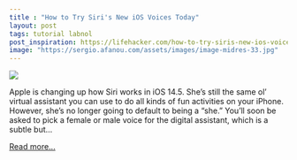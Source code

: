 ```yaml
---
title : "How to Try Siri's New iOS Voices Today"
layout: post
tags: tutorial labnol
post_inspiration: https://lifehacker.com/how-to-try-siris-new-ios-voices-today-1846592621
image: "https://sergio.afanou.com/assets/images/image-midres-33.jpg"
---
```


<img src="https://i.kinja-img.com/gawker-media/image/upload/s--AQyTl_aJ--/c_fit,fl_progressive,q_80,w_636/vgpwun16pcae5vwwecmw.jpg" /><p>Apple is changing up how Siri works in iOS 14.5. She’s still the same ol’ virtual assistant you can use to do all kinds of fun activities on your iPhone. However, she’s no longer going to default to being a “she.” You’ll soon be asked to pick a female or male voice for the digital assistant, which is a subtle but…</p><p><a href="https://lifehacker.com/how-to-try-siris-new-ios-voices-today-1846592621">Read more...</a></p>